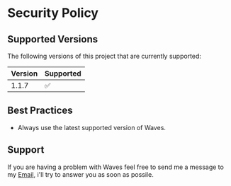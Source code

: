 # Security Policy

## Supported Versions

The following versions of this project that are currently supported:

| Version  | Supported          |
|----------|--------------------|
| 1.1.7    | :white_check_mark: |

## Best Practices

- Always use the latest supported version of Waves.

## Support

If you are having a problem with Waves feel free to send me a message to my [Email](dopphucs1456@gmail.com), i'll try to answer you as soon as possile.
